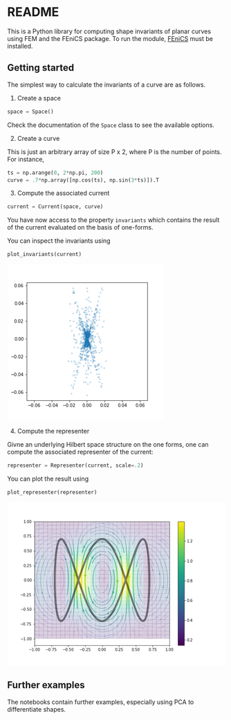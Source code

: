 # README #

This is a Python library for computing shape invariants of planar curves using FEM and the FEniCS package. To run the module, [FEniCS](http://fenicsproject.org) must be installed.

## Getting started ##

The simplest way to calculate the invariants of a curve are as follows.

1. Create a space

```python
space = Space()
```
Check the documentation of the `Space` class to see the available options.

2. Create a curve

This is just an arbitrary array of size P x 2, where P is the number of points.
For instance,
```python
ts = np.arange(0, 2*np.pi, 200)
curve = .7*np.array([np.cos(ts), np.sin(3*ts)]).T
```

3. Compute the associated current

```python
current = Current(space, curve)
```

You have now access to the property `invariants` which contains the result of the current evaluated on the basis of one-forms.

You can inspect the invariants using
```python
plot_invariants(current)
```

<img alt="invariants" src="https://raw.githubusercontent.com/olivierverdier/femshape/master/invariants.png"/>

4. Compute the representer

Givne an underlying Hilbert space structure on the one forms, one can compute the associated representer of the current:

```python
representer = Representer(current, scale=.2)
```

You can plot the result using

```python
plot_representer(representer)
```

<img alt="representer" src="https://raw.githubusercontent.com/olivierverdier/femshape/master/representer.png"/>

## Further examples

The notebooks contain further examples, especially using PCA to differentiate shapes.


